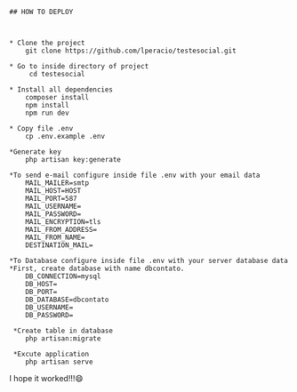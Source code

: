 
    ## HOW TO DEPLOY
   
        
    
    * Clone the project
        git clone https://github.com/lperacio/testesocial.git
    
    * Go to inside directory of project  
         cd testesocial
    
    * Install all dependencies
        composer install
        npm install
        npm run dev
        
    * Copy file .env
        cp .env.example .env
    
    *Generate key
        php artisan key:generate 
    
    *To send e-mail configure inside file .env with your email data 
        MAIL_MAILER=smtp
        MAIL_HOST=HOST
        MAIL_PORT=587
        MAIL_USERNAME=
        MAIL_PASSWORD=
        MAIL_ENCRYPTION=tls
        MAIL_FROM_ADDRESS=
        MAIL_FROM_NAME=
        DESTINATION_MAIL=
        
    *To Database configure inside file .env with your server database data
    *First, create database with name dbcontato.   
        DB_CONNECTION=mysql
        DB_HOST=
        DB_PORT=
        DB_DATABASE=dbcontato
        DB_USERNAME=
        DB_PASSWORD=
        
     *Create table in database
        php artisan:migrate
       
     *Excute application
        php artisan serve
        
        
  I hope it worked!!!😄
        
        
